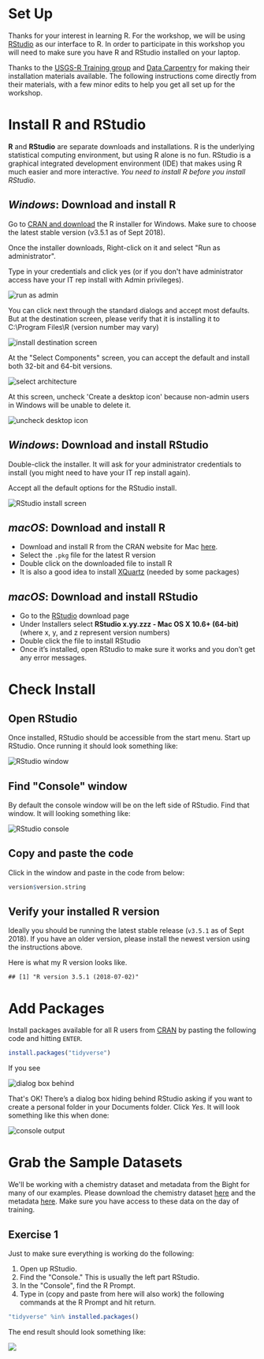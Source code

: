 # Set Up

Thanks for your interest in learning R.  For the workshop, we will be using [RStudio](https://www.rstudio.com/) as our interface to R.  In order to participate in this workshop you will need to make sure you have R and RStudio installed on your laptop.

Thanks to the [USGS-R Training group](https://owi.usgs.gov/R/training.html) and [Data Carpentry](https://datacarpentry.org/R-ecology-lesson/index.html) for making their installation materials available.  The following instructions come directly from their materials, with a few minor edits to help you get all set up for the workshop.

# Install R and RStudio

**R** and **RStudio** are separate downloads and installations. R is the underlying statistical computing environment, but using R alone is no fun. RStudio is a graphical integrated development environment (IDE) that makes using R much easier and more interactive. *You need to install R before you install RStudio*.

## *Windows*: Download and install R
Go to [CRAN and download](https://cran.rstudio.com/bin/windows/base/) the R installer for Windows. Make sure to choose the latest stable version (v3.5.1 as of Sept 2018).

Once the installer downloads, Right-click on it and select "Run as administrator". 

Type in your credentials and click yes (or if you don't have administrator access have your IT rep install with Admin privileges).

![](figure/install_open_as_admin.png#inline-img "run as admin")

You can click next through the standard dialogs and accept most defaults. But at the destination
screen, please verify that it is installing it to C:\Program Files\R (version number may vary)

![](figure/install_destination.png#inline-img "install destination screen")

At the "Select Components" screen, you can accept the default and install both 32-bit and 64-bit versions.

![](figure/install_arch_window.png#inline-img "select architecture")

At this screen, uncheck 'Create a desktop icon' because non-admin users in Windows will be unable to delete it.

![](figure/install_tasks.png#inline-img "uncheck desktop icon")


## *Windows*: Download and install RStudio
[](https://www.rstudio.com/products/rstudio/download/)

Double-click the installer. It will ask for your administrator credentials to install (you might need to have your IT rep install again). 

Accept all the default options for the RStudio install.

![](figure/install_rstudio.png#inline-img "RStudio install screen")

## *macOS*: Download and install R

 - Download and install R from the CRAN website for Mac [here](https://cran.r-project.org/bin/macosx/). 
 - Select the `.pkg` file for the latest R version
 - Double click on the downloaded file to install R
 - It is also a good idea to install [XQuartz](https://www.xquartz.org/) (needed by some packages)

## *macOS*: Download and install RStudio

 - Go to the [RStudio](https://www.rstudio.com/products/rstudio/download/#download) download page
 - Under Installers select **RStudio x.yy.zzz - Mac OS X 10.6+ (64-bit)** (where x, y, and z represent version numbers)
 - Double click the file to install RStudio
 - Once it’s installed, open RStudio to make sure it works and you don’t get any error messages.


# Check Install

## Open RStudio
Once installed, RStudio should be accessible from the start menu.  Start up RStudio.  Once running it should look something like:

![](figure/rstudio.png#inline-img "RStudio window")

## Find "Console" window
By default the console window will be on the left side of RStudio.  Find that window.  It will looking something like:  

![](figure/rstudio_console.png#inline-img "RStudio console")

## Copy and paste the code
Click in the window and paste in the code from below:


```r
version$version.string
```

## Verify your installed R version

Ideally you should be running the latest stable release (`v3.5.1` as of Sept 2018). If you have an older version, please install the newest version using the instructions above.

Here is what my R version looks like.

```
## [1] "R version 3.5.1 (2018-07-02)"
```

# Add Packages

Install packages available for all R users from [CRAN](https://cran.r-project.org/) by pasting the following code and hitting `ENTER`.


```r
install.packages("tidyverse")
```

If you see 

![](figure/personal_library_dialog.png#inline-img "dialog box behind")

That's OK! There’s a dialog box hiding behind RStudio asking if you want to create a personal folder in your Documents folder.  Click *Yes*. It will look something like this when done:

![](figure/general_pkg_output.png#inline-img "console output")

# Grab the Sample Datasets

We'll be working with a chemistry dataset and metadata from the Bight for many of our examples. Please download the chemistry dataset [here](https://github.com/SCCWRP/SCCWRP_R_training/blob/master/data/B13%20Chem%20data.xlsx?raw=true) and the metadata [here](https://github.com/SCCWRP/SCCWRP_R_training/blob/master/data/Master%20Data%20-%20Station%20Info.xlsx?raw=true).  Make sure you have access to these data on the day of training.

<!-- may want to make .csv versions of these data so folks can see what it looks like and download more easily? Or is this and older version, we'll be using the calipsa/ascidat data in the CABW2018_R_training repo? -->

## Exercise 1
Just to make sure everything is working do the following:

1. Open up RStudio.
2. Find the "Console."  This is usually the left part RStudio.
3. In the "Console", find the R Prompt.
4. Type in (copy and paste from here will also work) the following commands at the R Prompt and hit return.  


```r
"tidyverse" %in% installed.packages()
```

The end result should look something like:

![](figure/install_success.jpg)


